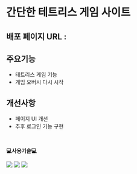 # 간단한 테트리스 게임 사이트
## 배포 페이지 URL : 

## 주요기능
* 테트리스 게임 기능
* 게임 오버시 다시 시작

## 개선사항
* 페이지 UI 개선
* 추후 로그인 기능 구현

<br>

<p>
    <Strong>💻사용기술💻</Strong><br>
</p>

<p display="inline-block">
    <img src="https://img.shields.io/badge/JavaScript-F7DF1E?style=for-the-badge&logo=JavaScript&logoColor=white"> 
      <img src="https://img.shields.io/badge/HTML5-E34F26?style=for-the-badge&logo=HTML5&logoColor=white">
    <img src="https://img.shields.io/badge/CSS3-1572B6?style=for-the-badge&logo=CSS3&logoColor=white">
</p>
